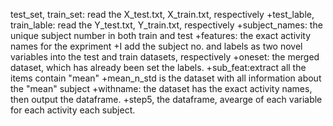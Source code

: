 test_set, train_set: read the X_test.txt, X_train.txt, respectively
 +test_lable, train_lable: read the Y_test.txt, Y_train.txt, respectively
 +subject_names: the unique subject number in both train and test
 +features: the exact activity names for the expriment
 +I add the subject no. and labels as two novel variables into the test and train datasets, respectively
 +oneset: the merged dataset, which has already been set the labels.
 +sub_feat:extract all the  items contain "mean"
 +mean_n_std is the dataset with all information about the "mean" subject
 +withname: the dataset has the exact activity names, then output the dataframe.
 +step5, the dataframe, avearge of each variable for each activity each subject.


